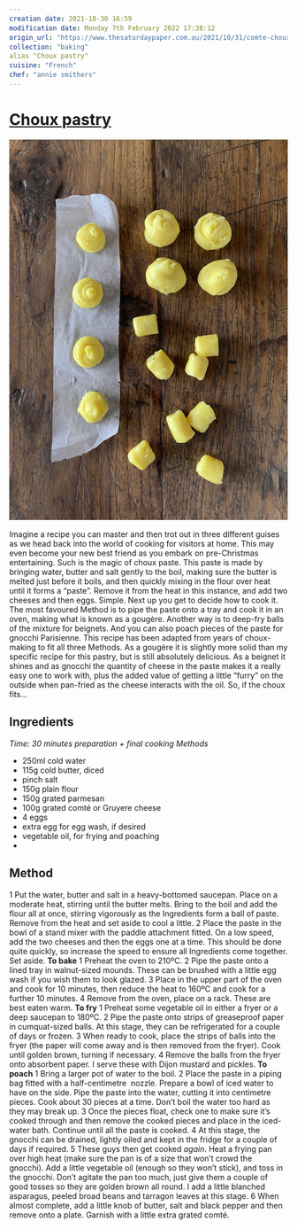 ```yaml
---
creation date: 2021-10-30 16:59
modification date: Monday 7th February 2022 17:38:12
origin_url: "https://www.thesaturdaypaper.com.au/2021/10/31/comte-choux/163551240012754"
collection: "baking"
alias "Choux pastry"
cuisine: "French"
chef: "annie smithers"
---
```

# [Choux pastry](https://www.thesaturdaypaper.com.au/2021/10/31/comte-choux/163551240012754)

![Choux pastry](/assets/Choux_pastry.jpg)

Imagine a recipe you can master and then trot out in three different guises as we head back into the world of cooking for visitors at home. This may even become your new best friend as you embark on pre-Christmas entertaining. Such is the magic of choux paste.
This paste is made by bringing water, butter and salt gently to the boil, making sure the butter is melted just before it boils, and then quickly mixing in the flour over heat until it forms a “paste”. Remove it from the heat in this instance, and add two cheeses and then eggs. Simple.
Next up you get to decide how to cook it. The most favoured Method is to pipe the paste onto a tray and cook it in an oven, making what is known as a gougère. Another way is to deep-fry balls of the mixture for beignets. And you can also poach pieces of the paste for gnocchi Parisienne.
This recipe has been adapted from years of choux-making to fit all three Methods. As a gougère it is slightly more solid than my specific recipe for this pastry, but is still absolutely delicious. As a beignet it shines and as gnocchi the quantity of cheese in the paste makes it a really easy one to work with, plus the added value of getting a little “furry” on the outside when pan-fried as the cheese interacts with the oil. So, if the choux fits…

## Ingredients
*Time: 30 minutes preparation + final cooking Methods*
* 250ml cold water
* 115g cold butter, diced
* pinch salt
* 150g plain flour
* 150g grated parmesan
* 100g grated comté or Gruyere cheese
* 4 eggs
* extra egg for egg wash, if desired
* vegetable oil, for frying and poaching
* 
## Method
1 Put the water, butter and salt in a heavy-bottomed saucepan. Place on a moderate heat, stirring until the butter melts. Bring to the boil and add the flour all at once, stirring vigorously as the Ingredients form a ball of paste. Remove from the heat and set aside to cool a little.
2 Place the paste in the bowl of a stand mixer with the paddle attachment fitted. On a low speed, add the two cheeses and then the eggs one at a time. This should be done quite quickly, so increase the speed to ensure all Ingredients come together. Set aside.
**To bake**
1 Preheat the oven to 210ºC.
2 Pipe the paste onto a lined tray in walnut-sized mounds. These can be brushed with a little egg wash if you wish them to look glazed.
3 Place in the upper part of the oven and cook for 10 minutes, then reduce the heat to 160ºC and cook for a further 10 minutes.
4 Remove from the oven, place on a rack. These are best eaten warm.
**To fry**
1 Preheat some vegetable oil in either a fryer or a deep saucepan to 180ºC.
2 Pipe the paste onto strips of greaseproof paper in cumquat-sized balls. At this stage, they can be refrigerated for a couple of days or frozen.
3 When ready to cook, place the strips of balls into the fryer (the paper will come away and is then removed from the fryer). Cook until golden brown, turning if necessary.
4 Remove the balls from the fryer onto absorbent paper. I serve these with Dijon mustard and pickles.
**To poach**
1 Bring a larger pot of water to the boil.
2 Place the paste in a piping bag fitted with a half-centimetre  nozzle. Prepare a bowl of iced water to have on the side. Pipe the paste into the water, cutting it into centimetre pieces. Cook about 30 pieces at a time. Don’t boil the water too hard as they may break up.
3 Once the pieces float, check one to make sure it’s cooked through and then remove the cooked pieces and place in the iced-water bath. Continue until all the paste is cooked.
4 At this stage, the gnocchi can be drained, lightly oiled and kept in the fridge for a couple of days if required.
5 These guys then get cooked *again*. Heat a frying pan over high heat (make sure the pan is of a size that won’t crowd the gnocchi). Add a little vegetable oil (enough so they won’t stick), and toss in the gnocchi. Don’t agitate the pan too much, just give them a couple of good tosses so they are golden brown all round. I add a little blanched asparagus, peeled broad beans and tarragon leaves at this stage.
6 When almost complete, add a little knob of butter, salt and black pepper and then remove onto a plate. Garnish with a little extra grated comté.